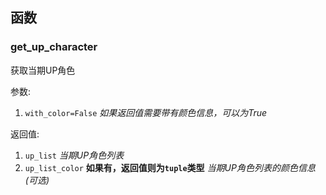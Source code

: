 
## 函数

### get_up_character

获取当期UP角色

参数:
1. `with_color=False` *如果返回值需要带有颜色信息，可以为True*

返回值:
1. `up_list` *当期UP角色列表*
2. `up_list_color` **如果有，返回值则为`tuple`类型** *当期UP角色列表的颜色信息(可选)*